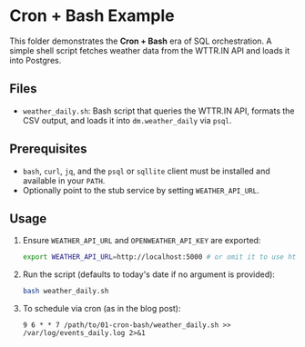 # Cron + Bash Example

This folder demonstrates the **Cron + Bash** era of SQL orchestration. A simple shell script fetches weather data from the WTTR.IN API and loads it into Postgres.

## Files

- `weather_daily.sh`: Bash script that queries the WTTR.IN API, formats the CSV output, and loads it into `dm.weather_daily` via `psql`.

## Prerequisites

- `bash`, `curl`, `jq`, and the `psql` or `sqllite` client must be installed and available in your `PATH`.
- Optionally point to the stub service by setting `WEATHER_API_URL`.

## Usage

1. Ensure `WEATHER_API_URL` and `OPENWEATHER_API_KEY` are exported:

   ```bash
   export WEATHER_API_URL=http://localhost:5000 # or omit it to use http://wttr.in
   ```

2. Run the script (defaults to today's date if no argument is provided):

   ```bash
   bash weather_daily.sh
   ```

3. To schedule via cron (as in the blog post):

   ```cron
   9 6 * * 7 /path/to/01-cron-bash/weather_daily.sh >> /var/log/events_daily.log 2>&1
   ```
